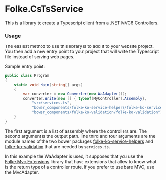 Folke.CsTsService
======

This is a library to create a Typescript client from a .NET MVC6 Controllers.

### Usage

The easiest method to use this library is to add it to your website project. You then
add a new entry point to your project that will write the Typescript file instead of
serving web pages.

Sample entry point:
```cs
public class Program
{
	static void Main(string[] args)
	{
		var converter = new Converter(new WaAdapter());
		converter.Write(new [] { typeof(MyController).Assembly}, 
			"src/services.ts", 
			"bower_components/folke-ko-service-helpers/folke-ko-service-helpers",
			"bower_components/folke-ko-validation/folke-ko-validation");
	}
}
```

The first argument is a list of assembly where the controllers are. The second argument
is the output path. The third and four arguments are the module names of the two bower packages
[folke-ko-service-helpers](https://github.com/folkelib/folke-ko-service-helpers) and
[folke-ko-validation](https://github.com/folkelib/folke-ko-validation) that are needed
by `services.ts`.

In this example the WaAdapter is used, it supposes that you use the [Folke.Mvc.Extensions](https://github.com/folkelib/Folke.Mvc.Extensions)
library that have extensions that allow to know what is the return type of a controller route. If you prefer to
use bare MVC, use the MvcAdapter.
